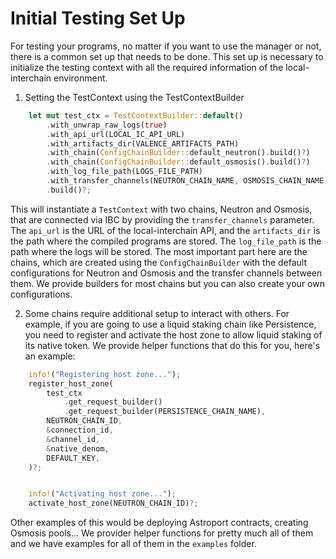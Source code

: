 # Initial Testing Set Up

For testing your programs, no matter if you want to use the manager or not, there is a common set up that needs to be done. This set up is necessary to initialize the testing context with all the required information of the local-interchain environment.

1. Setting the TestContext using the TestContextBuilder

```rust
    let mut test_ctx = TestContextBuilder::default()
        .with_unwrap_raw_logs(true)
        .with_api_url(LOCAL_IC_API_URL)
        .with_artifacts_dir(VALENCE_ARTIFACTS_PATH)
        .with_chain(ConfigChainBuilder::default_neutron().build()?)
        .with_chain(ConfigChainBuilder::default_osmosis().build()?)
        .with_log_file_path(LOGS_FILE_PATH)
        .with_transfer_channels(NEUTRON_CHAIN_NAME, OSMOSIS_CHAIN_NAME)
        .build()?;
```

This will instantiate a `TestContext` with two chains, Neutron and Osmosis, that are connected via IBC by providing the `transfer_channels` parameter. The `api_url` is the URL of the local-interchain API, and the `artifacts_dir` is the path where the compiled programs are stored. The `log_file_path` is the path where the logs will be stored. The most important part here are the chains, which are created using the `ConfigChainBuilder` with the default configurations for Neutron and Osmosis and the transfer channels between them. We provide builders for most chains but you can also create your own configurations.

2. Some chains require additional setup to interact with others. For example, if you are going to use a liquid staking chain like Persistence, you need to register and activate the host zone to allow liquid staking of its native token. We provide helper functions that do this for you, here's an example:

```rust
    info!("Registering host zone...");
    register_host_zone(
        test_ctx
            .get_request_builder()
            .get_request_builder(PERSISTENCE_CHAIN_NAME),
        NEUTRON_CHAIN_ID,
        &connection_id,
        &channel_id,
        &native_denom,
        DEFAULT_KEY,
    )?;


    info!("Activating host zone...");
    activate_host_zone(NEUTRON_CHAIN_ID)?;
```

Other examples of this would be deploying Astroport contracts, creating Osmosis pools... We provider helper functions for pretty much all of them and we have examples for all of them in the `examples` folder.
